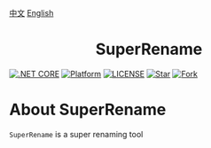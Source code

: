 [中文](README.md) [English](README_EN.md) 


<h1 align="center">SuperRename</h1>

[![.NET CORE](https://img.shields.io/badge/.NET%20Framework-4.7.2-d.svg)](#)
[![Platform](https://img.shields.io/badge/Platform-Win-brightgreen.svg)](#)
[![LICENSE](https://img.shields.io/badge/license-GPL%203.0-blue)](#)
[![Star](https://img.shields.io/github/stars/SuperStudio/SuperRename?label=Star%20this%20repo)](https://github.com/SuperStudio/SuperRename)
[![Fork](https://img.shields.io/github/forks/SuperStudio/SuperRename?label=Fork%20this%20repo)](https://github.com/SuperStudio/SuperRename/fork)

# About SuperRename
`SuperRename` is a super renaming tool